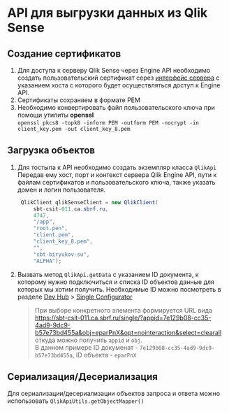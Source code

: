 # API для выгрузки данных из Qlik Sense

## Создание сертификатов

1. Для доступа к серверу Qlik Sense через Engine API необходимо создать пользовательский сертификат серез 
 [интерфейс сервера](https://sbt-csit-011.ca.sbrf.ru/qmc/certificates) с указанием хоста с которого будет 
 осуществляться доступ к Engine API.  
2. Сертификаты сохраняем в формате PEM
3. Необходимо конвертировать файл пользовательского ключа при помощи утилиты **openssl**  
    `openssl pkcs8 -topk8 -inform PEM -outform PEM -nocrypt -in client_key.pem -out client_key_8.pem`

## Загрузка объектов

1. Для тостыпа к API необходимо создать экземпляр класса `QlikApi`
   Передав ему хост, порт и контекст сервера Qlik Engine API, пути к файлам сертификатов и пользовательского ключа, также указать домен и логин пользователя.
   ``` java
    QlikClient qlikSenseClient = new QlikClient(
        sbt-csit-011.ca.sbrf.ru,
        4747,
        "/app",
        "root.pen",
        "client.pem",
        "client_key_8.pem",
        "",
        "sbt-biryukov-su",
        "ALPHA");
   ``` 
   
2. Вызвать метод `QlikApi.getData` с указанием ID документа, к которому нужно подключиться 
   и списка ID объектов данные для которых мы хотим получить.
   Необходимые ID можно посмотреть в разделе [Dev Hub](https://sbt-csit-011.ca.sbrf.ru/dev-hub/) > [Single Configurator](https://sbt-csit-011.ca.sbrf.ru/dev-hub/single-configurator)
   
   >При выборе конкретного элемента формируется URL вида 
    https://sbt-csit-011.ca.sbrf.ru/single/?appid=7e129b08-cc35-4ad9-9dc9-b57e73bd455a&obj=eparPnX&opt=nointeraction&select=clearall
   откуда можно получить `appid` и `obj`.    
   В данном примере ID докуменат - `7e129b08-cc35-4ad9-9dc9-b57e73bd455a`, ID объекта - `eparPnX`
    
## Сериализация/Десериализация

Для сериализации/десериализации объектов запроса и ответа можно использовать 
`QlikApiUtils.getObjectMapper()`
